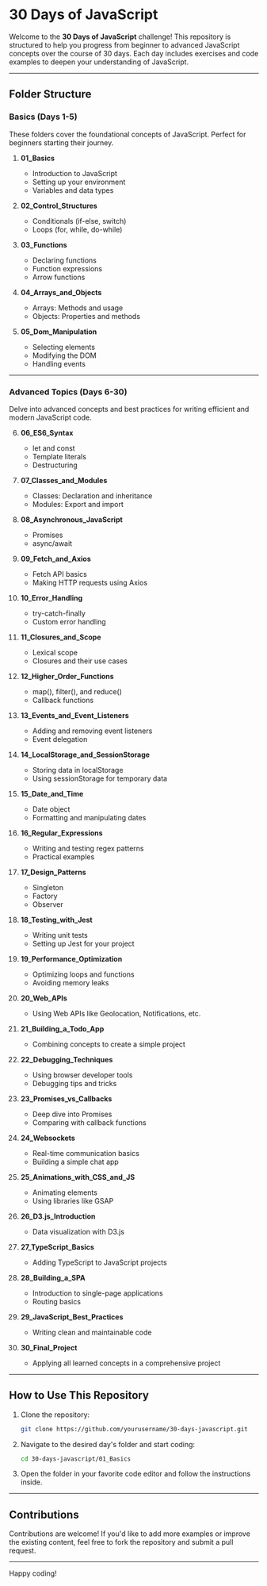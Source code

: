 # 30 Days of JavaScript

Welcome to the **30 Days of JavaScript** challenge! This repository is structured to help you progress from beginner to advanced JavaScript concepts over the course of 30 days. Each day includes exercises and code examples to deepen your understanding of JavaScript.

---

## Folder Structure

### Basics (Days 1-5)

These folders cover the foundational concepts of JavaScript. Perfect for beginners starting their journey.

1. **01_Basics**
   - Introduction to JavaScript
   - Setting up your environment
   - Variables and data types

2. **02_Control_Structures**
   - Conditionals (if-else, switch)
   - Loops (for, while, do-while)

3. **03_Functions**
   - Declaring functions
   - Function expressions
   - Arrow functions

4. **04_Arrays_and_Objects**
   - Arrays: Methods and usage
   - Objects: Properties and methods

5. **05_Dom_Manipulation**
   - Selecting elements
   - Modifying the DOM
   - Handling events

---

### Advanced Topics (Days 6-30)

Delve into advanced concepts and best practices for writing efficient and modern JavaScript code.

6. **06_ES6_Syntax**
   - let and const
   - Template literals
   - Destructuring

7. **07_Classes_and_Modules**
   - Classes: Declaration and inheritance
   - Modules: Export and import

8. **08_Asynchronous_JavaScript**
   - Promises
   - async/await

9. **09_Fetch_and_Axios**
   - Fetch API basics
   - Making HTTP requests using Axios

10. **10_Error_Handling**
    - try-catch-finally
    - Custom error handling

11. **11_Closures_and_Scope**
    - Lexical scope
    - Closures and their use cases

12. **12_Higher_Order_Functions**
    - map(), filter(), and reduce()
    - Callback functions

13. **13_Events_and_Event_Listeners**
    - Adding and removing event listeners
    - Event delegation

14. **14_LocalStorage_and_SessionStorage**
    - Storing data in localStorage
    - Using sessionStorage for temporary data

15. **15_Date_and_Time**
    - Date object
    - Formatting and manipulating dates

16. **16_Regular_Expressions**
    - Writing and testing regex patterns
    - Practical examples

17. **17_Design_Patterns**
    - Singleton
    - Factory
    - Observer

18. **18_Testing_with_Jest**
    - Writing unit tests
    - Setting up Jest for your project

19. **19_Performance_Optimization**
    - Optimizing loops and functions
    - Avoiding memory leaks

20. **20_Web_APIs**
    - Using Web APIs like Geolocation, Notifications, etc.

21. **21_Building_a_Todo_App**
    - Combining concepts to create a simple project

22. **22_Debugging_Techniques**
    - Using browser developer tools
    - Debugging tips and tricks

23. **23_Promises_vs_Callbacks**
    - Deep dive into Promises
    - Comparing with callback functions

24. **24_Websockets**
    - Real-time communication basics
    - Building a simple chat app

25. **25_Animations_with_CSS_and_JS**
    - Animating elements
    - Using libraries like GSAP

26. **26_D3.js_Introduction**
    - Data visualization with D3.js

27. **27_TypeScript_Basics**
    - Adding TypeScript to JavaScript projects

28. **28_Building_a_SPA**
    - Introduction to single-page applications
    - Routing basics

29. **29_JavaScript_Best_Practices**
    - Writing clean and maintainable code

30. **30_Final_Project**
    - Applying all learned concepts in a comprehensive project

---

## How to Use This Repository

1. Clone the repository:
   ```bash
   git clone https://github.com/yourusername/30-days-javascript.git
   ```

2. Navigate to the desired day's folder and start coding:
   ```bash
   cd 30-days-javascript/01_Basics
   ```

3. Open the folder in your favorite code editor and follow the instructions inside.

---

## Contributions

Contributions are welcome! If you'd like to add more examples or improve the existing content, feel free to fork the repository and submit a pull request.

---

Happy coding!
